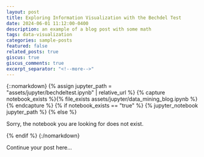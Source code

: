 ```yaml
---
layout: post
title: Exploring Information Visualization with the Bechdel Test
date: 2024-06-01 11:12:00-0400
description: an example of a blog post with some math
tags: data-visualization
categories: sample-posts
featured: false
related_posts: true
giscus: true
giscus_comments: true
excerpt_separator: "<!--more-->"
---
```


{::nomarkdown}
{% assign jupyter_path = "assets/jupyter/bechdeltest.ipynb" | relative_url %}
{% capture notebook_exists %}{% file_exists assets/jupyter/data_mining_blog.ipynb %}{% endcapture %}
{% if notebook_exists == "true" %}
{% jupyter_notebook jupyter_path %}
{% else %}

<p>Sorry, the notebook you are looking for does not exist.</p>
{% endif %}
{:/nomarkdown}

<!--more-->

Continue your post here...
